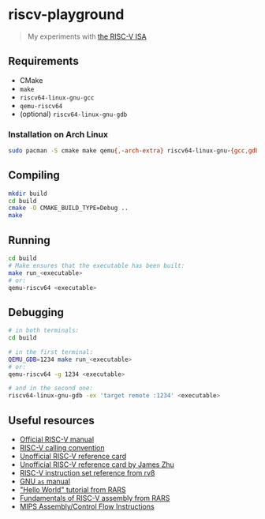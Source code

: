 # riscv-playground

> My experiments with [the RISC-V ISA](https://en.wikipedia.org/wiki/RISC-V)

## Requirements

- CMake
- `make`
- `riscv64-linux-gnu-gcc`
- `qemu-riscv64`
- (optional) `riscv64-linux-gnu-gdb`

### Installation on Arch Linux

```bash
sudo pacman -S cmake make qemu{,-arch-extra} riscv64-linux-gnu-{gcc,gdb}
```

## Compiling

```bash
mkdir build
cd build
cmake -D CMAKE_BUILD_TYPE=Debug ..
make
```

## Running

```bash
cd build
# Make ensures that the executable has been built:
make run_<executable>
# or:
qemu-riscv64 <executable>
```

## Debugging

```bash
# in both terminals:
cd build

# in the first terminal:
QEMU_GDB=1234 make run_<executable>
# or:
qemu-riscv64 -g 1234 <executable>

# and in the second one:
riscv64-linux-gnu-gdb -ex 'target remote :1234' <executable>
```

## Useful resources

- [Official RISC-V manual](https://content.riscv.org/wp-content/uploads/2017/05/riscv-spec-v2.2.pdf)
- [RISC-V calling convention](https://riscv.org/wp-content/uploads/2015/01/riscv-calling.pdf)
- [Unofficial RISC-V reference card](https://www.cl.cam.ac.uk/teaching/1617/ECAD+Arch/files/docs/RISCVGreenCardv8-20151013.pdf)
- [Unofficial RISC-V reference card by James Zhu](https://github.com/jameslzhu/riscv-card/blob/master/riscv-card.pdf)
- [RISC-V instruction set reference from rv8](https://rv8.io/isa.html)
- [GNU `as` manual](https://sourceware.org/binutils/docs/as/)
- ["Hello World" tutorial from RARS](https://github.com/TheThirdOne/rars/wiki/Creating-Hello-World)
- [Fundamentals of RISC-V assembly from RARS](https://github.com/TheThirdOne/rars/wiki/Fundementals-of-RISC-V-Assembly)
- [MIPS Assembly/Control Flow Instructions](https://en.wikibooks.org/wiki/MIPS_Assembly/Control_Flow_Instructions)
